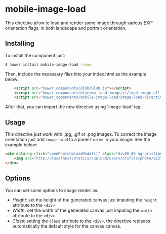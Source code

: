 # mobile-image-load
This directive allow to load and render some image through various EXIF orientation flags, in both landscape and portrait orientation.

## Installing
To install the component just:
```bash
$ bower install mobile-image-load -save
```

Then, include the necessary files into your index.html as the example below:

```html
    <script src="bower_components/Blob/Blob.js"></script>
    <script src="bower_components/blueimp-load-image/js/load-image.all.min.js"></script>
    <script src="bower_components/mobile-image-load/image-load-directive.js"></script>
```

After that, you can import the new directive using 'image-load' tag.

## Usage

This directive just work with .jpg, .gif or .png images. To correct the image orientation just add `image-load` to a parent `<div>` in your image. See the example below:
```html
<div data-ng-click="openPhotoUploadModal()" class="div80_80 ng-pristine ng-valid" height="80" width="80" ng-model="photo" image-load>
    <img src="http://localhost/statics//upload/users/profile/photo/SEJTAZ/image.jpg" class="user photo-img img80_80 ng-pristine ng-valid" ng-model="account.photo">
</div>
```
## Options
You can set some options to image render as:
- *Height*: set the height of the generated canvas just imputing the `height` attribute to the `<div>`
- *Width*: set the width of the generated canvas just imputing the `width` attribute to the `<div>`
- *Class*: setting the `class` attribute to the `<div>`, the directive replaces automatically the default style for the canvas canvas.
